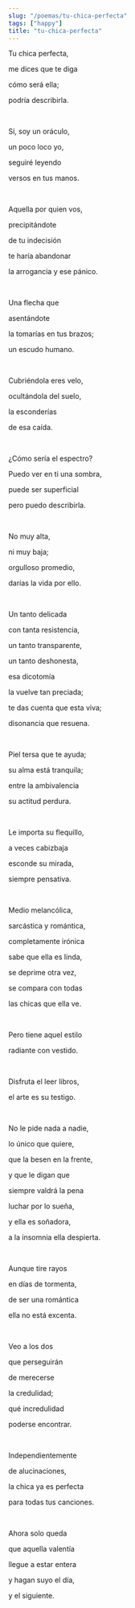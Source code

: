 ```yaml
---
slug: "/poemas/tu-chica-perfecta"
tags: ["happy"]
title: "tu-chica-perfecta"
---
```

Tu chica perfecta,

me dices que te diga

cómo será ella;

podría describirla.

&nbsp;

Sí, soy un oráculo,

un poco loco yo,

seguiré leyendo

versos en tus manos.

&nbsp;

Aquella por quien vos,

precipitándote

de tu indecisión

te haría abandonar

la arrogancia y ese pánico.

&nbsp;

Una flecha que

asentándote

la tomarías en tus brazos;

un escudo humano.

&nbsp;

Cubriéndola eres velo,

ocultándola del suelo,

la esconderías

de esa caída.

&nbsp;

¿Cómo sería el espectro? 

Puedo ver en ti una sombra,

puede ser superficial

pero puedo describirla.

&nbsp;

No muy alta,

ni muy baja;

orgulloso promedio,

darías la vida por ello.

&nbsp;

Un tanto delicada

con tanta resistencia,

un tanto transparente,

un tanto deshonesta,

esa dicotomía

la vuelve tan preciada;

te das cuenta que esta viva;

disonancia que resuena.

&nbsp;

Piel tersa que te ayuda;

su alma está tranquila;

entre la ambivalencia

su actitud perdura.

&nbsp;

Le importa su flequillo,

a veces cabizbaja

esconde su mirada,

siempre pensativa.

&nbsp;

Medio melancólica,

sarcástica y romántica,

completamente irónica

sabe que ella es linda,

se deprime otra vez,

se compara con todas

las chicas que ella ve.

&nbsp;

Pero tiene aquel estilo

radiante con vestido.

&nbsp;

Disfruta el leer libros,

el arte es su testigo.

&nbsp;

No le pide nada a nadie,

lo único que quiere,

que la besen en la frente,

y que le digan que

siempre valdrá la pena

luchar por lo sueña,

y ella es soñadora,

a la insomnia ella despierta.

&nbsp;

Aunque tire rayos

en días de tormenta,

de ser una romántica

ella no está excenta.

&nbsp;

Veo a los dos

que perseguirán

de merecerse

la credulidad;

qué incredulidad

poderse encontrar.

&nbsp;

Independientemente

de alucinaciones,

la chica ya es perfecta

para todas tus canciones.

&nbsp;

Ahora solo queda

que aquella valentía

llegue a estar entera

y hagan suyo el día,

y el siguiente.